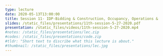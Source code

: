 ```yaml
---
type: lecture
date: 2020-05-13T13:00:00
title: Session 11- IDP-Bidding & Construction, Occupancy, Operations & Performance Feedback Phases
slides: /static_files/presentations/11th-session-5-27-2020.pdf
presentation: /static_files/videos/11th-session-5-27-2020.mp4
#notes: /static_files/presentations/lec.zip
#codes: /static_files/presentations/code.zip
#tldr: "Short text to discribe what this lecture is about."
#thumbnail: /static_files/presentations/lec.jpg
---
```

